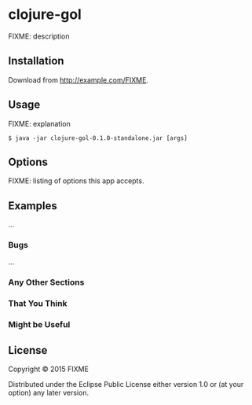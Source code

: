 # clojure-gol

FIXME: description

## Installation

Download from http://example.com/FIXME.

## Usage

FIXME: explanation

    $ java -jar clojure-gol-0.1.0-standalone.jar [args]

## Options

FIXME: listing of options this app accepts.

## Examples

...

### Bugs

...

### Any Other Sections
### That You Think
### Might be Useful

## License

Copyright © 2015 FIXME

Distributed under the Eclipse Public License either version 1.0 or (at
your option) any later version.
